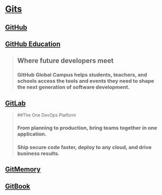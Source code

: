 # [Gits](https://github.com/Anlominus/Gits)

## [GitHub](https://github.com/)

## [GitHub Education](https://education.github.com/) 
> ## Where future developers meet
> ### GitHub Global Campus helps students, teachers, and schools access the tools and events they need to shape the next generation of software development.

## [GitLab](https://gitlab.com/) 
> ##The One DevOps Platform
> ### From planning to production, bring teams together in one application. 
> ### Ship secure code faster, deploy to any cloud, and drive business results.

## [GitMemory](https://gitmemory.cn/@Anlominus)

## [GitBook](https://app.gitbook.com/home)
